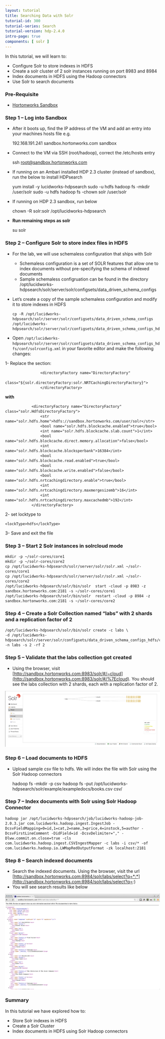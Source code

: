 ```yaml
---
layout: tutorial
title: Searching Data with Solr
tutorial-id: 300
tutorial-series: Search
tutorial-version: hdp-2.4.0
intro-page: true
components: [ solr ]
---
```



In this tutorial, we will learn to:

*   Configure Solr to store indexes in HDFS
*   Create a solr cluster of 2 solr instances running on port 8983 and 8984
*   Index documents in HDFS using the Hadoop connectors
*   Use Solr to search documents

### [](#pre-requisite)Pre-Requisite

*   [Hortonworks Sandbox](http://hortonworks.com/sandbox)

### [](#step-1---log-into-sandbox)Step 1 – Log into Sandbox

*   After it boots up, find the IP address of the VM and add an entry into your machines hosts file e.g.

    192.168.191.241 sandbox.hortonworks.com sandbox    

*   Connect to the VM via SSH (root/hadoop), correct the /etc/hosts entry

    ssh root@sandbox.hortonworks.com

*   If running on an Ambari installed HDP 2.3 cluster (instead of sandbox), run the below to install HDPsearch

    yum install -y lucidworks-hdpsearch
    sudo -u hdfs hadoop fs -mkdir /user/solr
    sudo -u hdfs hadoop fs -chown solr /user/solr

*   If running on HDP 2.3 sandbox, run below

    chown -R solr:solr /opt/lucidworks-hdpsearch

*   **Run remaining steps as solr**

    su solr

### [](#step-2---configure-solr-to-store-index-files-in-hdfs)Step 2 – Configure Solr to store index files in HDFS

*   For the lab, we will use schemaless configuration that ships with Solr
    *   Schemaless configuration is a set of SOLR features that allow one to index documents without pre-specifying the schema of indexed documents
    *   Sample schemaless configruation can be found in the directory /opt/lucidworks-hdpsearch/solr/server/solr/configsets/data_driven_schema_configs
*   Let’s create a copy of the sample schemaless configuration and modify it to store indexes in HDFS

        cp -R /opt/lucidworks-hdpsearch/solr/server/solr/configsets/data_driven_schema_configs  /opt/lucidworks-hdpsearch/solr/server/solr/configsets/data_driven_schema_configs_hdfs 

*   Open `/opt/lucidworks-hdpsearch/solr/server/solr/configsets/data_driven_schema_configs_hdfs/conf/solrconfig.xml` in your favorite editor and make the following changes:

1- Replace the section:

                    <directoryFactory name="DirectoryFactory"
                    class="${solr.directoryFactory:solr.NRTCachingDirectoryFactory}">
                    </directoryFactory>

**with**

                <directoryFactory name="DirectoryFactory" class="solr.HdfsDirectoryFactory">
                    <str name="solr.hdfs.home">hdfs://sandbox.hortonworks.com/user/solr</str>
                    <bool name="solr.hdfs.blockcache.enabled">true</bool>
                    <int name="solr.hdfs.blockcache.slab.count">1</int>
                    <bool name="solr.hdfs.blockcache.direct.memory.allocation">false</bool>
                    <int name="solr.hdfs.blockcache.blocksperbank">16384</int>
                    <bool name="solr.hdfs.blockcache.read.enabled">true</bool>
                    <bool name="solr.hdfs.blockcache.write.enabled">false</bool>
                    <bool name="solr.hdfs.nrtcachingdirectory.enable">true</bool>
                    <int name="solr.hdfs.nrtcachingdirectory.maxmergesizemb">16</int>
                    <int name="solr.hdfs.nrtcachingdirectory.maxcachedmb">192</int>
                </directoryFactory>

2- set locktype to

    <lockType>hdfs</lockType>

3- Save and exit the file

### [](#step-3---start-2-solr-instances-in-solrcloud-mode)Step 3 – Start 2 Solr instances in solrcloud mode

    mkdir -p ~/solr-cores/core1
    mkdir -p ~/solr-cores/core2
    cp /opt/lucidworks-hdpsearch/solr/server/solr/solr.xml ~/solr-cores/core1
    cp /opt/lucidworks-hdpsearch/solr/server/solr/solr.xml ~/solr-cores/core2
    /opt/lucidworks-hdpsearch/solr/bin/solr  start -cloud -p 8983 -z sandbox.hortonworks.com:2181 -s ~/solr-cores/core1
    /opt/lucidworks-hdpsearch/solr/bin/solr  restart -cloud -p 8984 -z sandbox.hortonworks.com:2181 -s ~/solr-cores/core2

### [](#step-4---create-a-solr-collection-named-labs-with-2-shards-and-a-replication-factor-of-2)Step 4 – Create a Solr Collection named “labs” with 2 shards and a replication factor of 2

    /opt/lucidworks-hdpsearch/solr/bin/solr create -c labs \
    -d /opt/lucidworks-hdpsearch/solr/server/solr/configsets/data_driven_schema_configs_hdfs/conf -n labs -s 2 -rf 2

### [](#step-5---validate-that-the-labs-collection-got-created)Step 5 – Validate that the labs collection got created

*   Using the browser, visit [http://sandbox.hortonworks.com:8983/solr/#/~cloud](http://sandbox.hortonworks.com:8983/solr/#/%7Ecloud). You should see the labs collection with 2 shards, each with a replication factor of 2.

![Image](/assets/search-with-solr/solrui.png)

### [](#step-6---load-documents-to-hdfs)Step 6 – Load documents to HDFS

*   Upload sample csv file to hdfs. We will index the file with Solr using the Solr Hadoop connectors

    hadoop fs -mkdir -p csv
    hadoop fs -put /opt/lucidworks-hdpsearch/solr/example/exampledocs/books.csv csv/

### [](#step-7---index-documents-with-solr-using-solr-hadoop-connector)Step 7 – Index documents with Solr using Solr Hadoop Connector

    hadoop jar /opt/lucidworks-hdpsearch/job/lucidworks-hadoop-job-2.0.3.jar com.lucidworks.hadoop.ingest.IngestJob -DcsvFieldMapping=0=id,1=cat,2=name,3=price,4=instock,5=author -DcsvFirstLineComment -DidField=id -DcsvDelimiter="," -Dlww.commit.on.close=true -cls com.lucidworks.hadoop.ingest.CSVIngestMapper -c labs -i csv/* -of com.lucidworks.hadoop.io.LWMapRedOutputFormat -zk localhost:2181

### [](#step-8---search-indexed-documents)Step 8 – Search indexed documents

*   Search the indexed documents. Using the browser, visit the url [http://sandbox.hortonworks.com:8984/solr/labs/select?q=*:*](http://sandbox.hortonworks.com:8984/solr/labs/select?q=*:*)
*   You will see search results like below

![Image](/assets/search-with-solr/solr-query.png)

### [](#summary)Summary

In this tutorial we have explored how to:

*   Store Solr indexes in HDFS
*   Create a Solr Cluster
*   Index documents in HDFS using Solr Hadoop connectors
